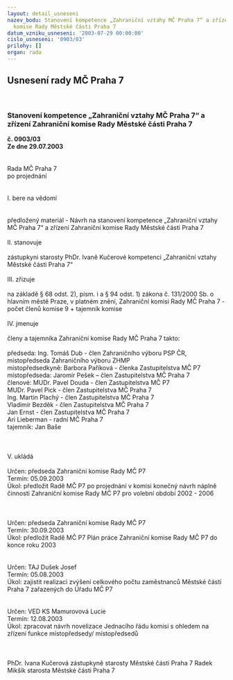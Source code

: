 ```yaml
---
layout: detail_usneseni
nazev_bodu: Stanovení kompetence „Zahraniční vztahy MČ Praha 7“ a zřízení Zahraniční
  komise Rady Městské části Praha 7
datum_vzniku_usneseni: '2003-07-29 00:00:00'
cislo_usneseni: '0903/03'
prilohy: []
organ: rada
---
```

<div id="ucUsn_pList" class="usn">
	<span><h2>Usnesení rady MČ Praha 7 </h2>
<br></span><div class="standBody">
<span><h3>Stanovení kompetence „Zahraniční vztahy MČ Praha 7“ a zřízení Zahraniční komise Rady Městské části Praha 7</h3></span><div class="center">
		<strong>č. 0903/03</strong><br>
	</div>
<div class="center">
		<strong>Ze dne 29.07.2003</strong><br><br>
	</div>
<br>Rada MČ Praha 7<br>po projednání<br><br><br>I.	bere na vědomí<br><br> <br>předložený materiál - Návrh na stanovení kompetence „Zahraniční vztahy MČ Praha 7“ a zřízení Zahraniční komise Rady Městské části Praha 7<br><br>II.	stanovuje <br><br>zástupkyni starosty PhDr. Ivaně Kučerové kompetenci „Zahraniční vztahy Městské části Praha 7“<br><br>III.	zřizuje<br><br>na základě § 68 odst. 2), písm. i a § 94 odst. 1) zákona č. 131/2000 Sb. o hlavním městě Praze, v platném znění, Zahraniční komisi Rady MČ Praha 7 - počet členů komise 9 + tajemník komise<br><br>IV.	jmenuje<br><br>členy a tajemníka Zahraniční komise Rady MČ Praha 7 takto:<br><br>předseda: 	Ing. Tomáš Dub - člen Zahraničního výboru PSP ČR, místopředseda Zahraničního výboru ZHMP<br>místopředsedkyně:	Barbora Paříková - členka Zastupitelstva MČ P7<br>místopředseda:	Jaromír Pešek – člen Zastupitelstva MČ Praha 7<br>členové: 		MUDr. Pavel Douda - člen Zastupitelstva MČ P7<br>MUDr. Pavel Pick - člen Zastupitelstva MČ Praha 7<br>			Ing. Martin Plachý - člen Zastupitelstva MČ Praha 7<br>			Vladimír Bezděk - člen Zastupitelstva MČ Praha 7<br>			Jan Ernst - člen Zastupitelstva MČ Praha 7<br>			Ari Lieberman - radní MČ Praha 7<br>tajemník:			Jan Baše<br><br><br><br>V.	ukládá <br><br>Určen:	předseda Zahraniční komise Rady MČ P7<br>Termín: 05.09.2003<br>Úkol:	předložit Radě MČ P7 po projednání v komisi konečný návrh náplně činnosti Zahraniční komise Rady MČ P7 pro volební období 2002 - 2006<br> <br><br><br>Určen:	předseda Zahraniční komise Rady MČ P7<br>Termín: 30.09.2003<br>Úkol:	předložit Radě MČ P7 Plán práce Zahraniční komise Rady MČ P7 do konce roku 2003<br> <br><br>Určen:	TAJ Dušek Josef<br>Termín: 05.08.2003<br>Úkol:	zajistit realizaci zvýšení celkového počtu zaměstnanců Městské části Praha 7 zařazených do Úřadu MČ P7<br> <br><br>Určen:	VED KS Mamurovová Lucie<br>Termín: 12.08.2003<br>Úkol:	zpracovat návrh novelizace  Jednacího řádu komisí s ohledem na zřízení funkce místopředsedy/ místopředsedů <br> <br> <br>	<br>PhDr. Ivana Kučerová zástupkyně starosty Městské části Praha 7	 Radek Mikšík starosta Městské části Praha 7<br>	<br><br>
</div>
</div>